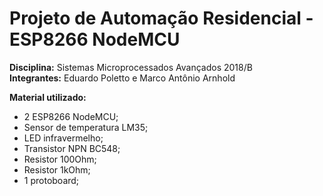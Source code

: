 # Projeto de Automação Residencial - ESP8266 NodeMCU

<b>Disciplina:</b> Sistemas Microprocessados Avançados 2018/B  
<b>Integrantes:</b> Eduardo Poletto e Marco Antônio Arnhold  
  
<b>Material utilizado:</b>  
- 2 ESP8266 NodeMCU;  
- Sensor de temperatura LM35;  
- LED infravermelho;  
- Transistor NPN BC548;  
- Resistor 100Ohm;  
- Resistor 1kOhm;
- 1 protoboard;
